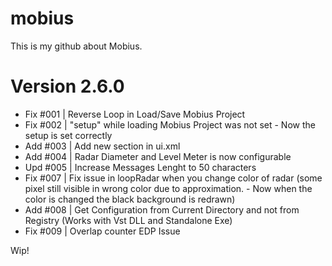 # mobius
This is my github about Mobius.

# Version 2.6.0
- Fix #001 | Reverse Loop in Load/Save Mobius Project 
- Fix #002 | "setup" while loading Mobius Project was not set - Now the setup is set correctly 
- Add #003 | Add new section in ui.xml
- Add #004 | Radar Diameter and Level Meter is now configurable
- Upd #005 | Increase Messages Lenght to 50 characters
- Fix #007 | Fix issue in loopRadar when you change color of radar (some pixel still visible in wrong color due to approximation. - Now when the color is changed the black background is redrawn)
- Add #008 | Get Configuration from Current Directory and not from Registry (Works with Vst DLL and Standalone Exe)
- Fix #009 | Overlap counter EDP Issue
 
 Wip!

